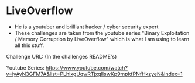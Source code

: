 # LiveOverflow

- He is a youtuber and brilliant hacker / cyber security expert
- These challenges are taken from the youtube series "Binary Exploitation / Memory Corruption by LiveOverflow" which is what I am using to learn all this stuff.

Challenge URL: (In the challenges README's)

Youtube Series: https://www.youtube.com/watch?v=iyAyN3GFM7A&list=PLhixgUqwRTjxglIswKp9mpkfPNfHkzyeN&index=1
